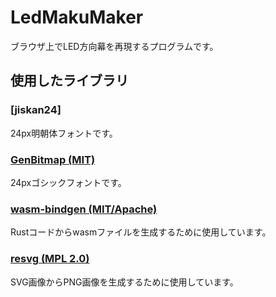 # LedMakuMaker
ブラウザ上でLED方向幕を再現するプログラムです。

## 使用したライブラリ
### [jiskan24]
24px明朝体フォントです。

### [GenBitmap (MIT)](https://github.com/akashiyaki01c/GenBitmap)
24pxゴシックフォントです。

### [wasm-bindgen (MIT/Apache)](https://github.com/rustwasm/wasm-bindgen)
Rustコードからwasmファイルを生成するために使用しています。

### [resvg (MPL 2.0)](https://github.com/RazrFalcon/resvg)
SVG画像からPNG画像を生成するために使用しています。